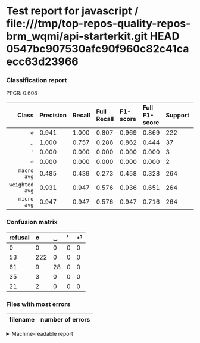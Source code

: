# Test report for javascript / file:///tmp/top-repos-quality-repos-brm_wqmi/api-starterkit.git HEAD 0547bc907530afc90f960c82c41caecc63d23966

### Classification report

PPCR: 0.608

| Class | Precision | Recall | Full Recall | F1-score | Full F1-score | Support | Full Support | PPCR |
|------:|:----------|:-------|:------------|:---------|:---------|:--------|:-------------|:-----|
| `∅` | 0.941| 1.000| 0.807| 0.969| 0.869| 222| 275| 0.807 |
| `␣` | 1.000| 0.757| 0.286| 0.862| 0.444| 37| 98| 0.378 |
| `'` | 0.000| 0.000| 0.000| 0.000| 0.000| 3| 38| 0.079 |
| `⏎` | 0.000| 0.000| 0.000| 0.000| 0.000| 2| 23| 0.087 |
| `macro avg` | 0.485| 0.439| 0.273| 0.458| 0.328| 264| 434| 0.608 |
| `weighted avg` | 0.931| 0.947| 0.576| 0.936| 0.651| 264| 434| 0.608 |
| `micro avg` | 0.947| 0.947| 0.576| 0.947| 0.716| 264| 434| 0.608 |

### Confusion matrix

|refusal|  ∅| ␣| '| ⏎| 
|:---|:---|:---|:---|:---|
|0 |0 |0 |0 |0 |
|53 |222 |0 |0 |0 |
|61 |9 |28 |0 |0 |
|35 |3 |0 |0 |0 |
|21 |2 |0 |0 |0 |

### Files with most errors

| filename | number of errors|
|:----:|:-----|

<details>
    <summary>Machine-readable report</summary>
```json
{
  "cl_report": {"\u0027": {"f1-score": 0.0, "precision": 0.0, "recall": 0.0, "support": 3}, "macro avg": {"f1-score": 0.45774269398723544, "precision": 0.48516949152542377, "recall": 0.4391891891891892, "support": 264}, "micro avg": {"f1-score": 0.946969696969697, "precision": 0.946969696969697, "recall": 0.946969696969697, "support": 264}, "weighted avg": {"f1-score": 0.9359503669547337, "precision": 0.9311761684643041, "recall": 0.946969696969697, "support": 264}, "\u2205": {"f1-score": 0.9694323144104803, "precision": 0.940677966101695, "recall": 1.0, "support": 222}, "\u23ce": {"f1-score": 0.0, "precision": 0.0, "recall": 0.0, "support": 2}, "\u2423": {"f1-score": 0.8615384615384616, "precision": 1.0, "recall": 0.7567567567567568, "support": 37}},
  "cl_report_full": {"\u0027": {"f1-score": 0.0, "precision": 0.0, "recall": 0.0, "support": 38}, "macro avg": {"f1-score": 0.32833224614046536, "precision": 0.48516949152542377, "recall": 0.27324675324675324, "support": 434}, "micro avg": {"f1-score": 0.7163323782234957, "precision": 0.946969696969697, "recall": 0.576036866359447, "support": 434}, "weighted avg": {"f1-score": 0.6509189034282148, "precision": 0.8218581582441615, "recall": 0.576036866359447, "support": 434}, "\u2205": {"f1-score": 0.8688845401174169, "precision": 0.940677966101695, "recall": 0.8072727272727273, "support": 275}, "\u23ce": {"f1-score": 0.0, "precision": 0.0, "recall": 0.0, "support": 23}, "\u2423": {"f1-score": 0.4444444444444445, "precision": 1.0, "recall": 0.2857142857142857, "support": 98}},
  "ppcr": 0.6082949308755761
}
```
</details>
